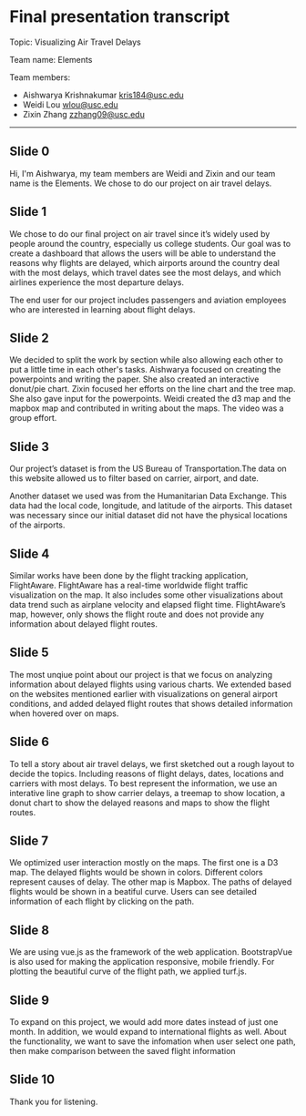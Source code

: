 # Final presentation transcript

Topic: Visualizing Air Travel Delays 

Team name: Elements

Team members:

- Aishwarya Krishnakumar <kris184@usc.edu>
- Weidi Lou <wlou@usc.edu>
- Zixin Zhang <zzhang09@usc.edu>

---

## Slide 0

Hi, I'm Aishwarya, my team members are Weidi and Zixin and our team name is the Elements. We chose to do our project on air travel delays.

## Slide 1
We chose to do our final project on air travel since it’s widely used by people around the country, especially us college students. Our goal was to create a dashboard that allows the users will be able to understand the reasons why flights are delayed, which airports around the country deal with the most delays, which travel dates see the most delays, and which airlines experience the most departure delays.

The  end  user  for  our  project  includes  passengers and aviation employees  who  are  interested  in  learning  about  flight delays.

## Slide 2

We decided to split the work by section while also allowing each other to put a little time in each other's tasks. Aishwarya focused on creating the powerpoints and writing the paper. She also created an interactive donut/pie chart. Zixin focused her efforts on the line chart and the tree map. She also gave input for the powerpoints. Weidi created the d3 map and the mapbox map and contributed in writing about the maps. The video was a group effort.

## Slide 3

Our project’s dataset is from the US Bureau of Transportation.The data on this website allowed us to filter based on carrier, airport, and date.

Another dataset we used was from the Humanitarian Data Exchange. This data had the local code, longitude, and latitude of the airports. This dataset was necessary since our initial dataset did not have the physical locations of the airports.

## Slide 4

Similar works have been done by the flight tracking application, FlightAware. FlightAware has a real-time worldwide flight traffic visualization on the map. It  also  includes  some  other  visualizations  about  data  trend  such  as  airplane velocity  and  elapsed  flight  time.  FlightAware’s  map,  however,  only  shows  the flight route and does not provide any information about delayed flight routes.

## Slide 5

The most unqiue point about our project is that we focus on analyzing information about delayed flights using various charts. We extended based on the websites mentioned earlier with visualizations on general airport conditions, and added delayed flight routes that shows detailed information when hovered over on maps. 

## Slide 6

To tell a story about air travel delays, we first sketched out a rough layout to decide the topics. Including reasons of flight delays, dates, locations and carriers with most delays. To best represent the information, we use an interative line graph to show carrier delays, a treemap to show location, a donut chart to show the delayed reasons and maps to show the flight routes. 

## Slide 7

We optimized user interaction mostly on the maps. The first one is a D3 map. The delayed flights would be shown in colors. Different colors represent causes of delay. The other map is Mapbox. The paths of delayed flights would be shown in a beatiful curve. Users can see detailed information of each flight by clicking on the path.

## Slide 8

We are using vue.js as the framework of the web application. BootstrapVue is also used for making the application responsive, mobile friendly. For plotting the beautiful curve of the flight path, we applied turf.js.

## Slide 9

To expand on this project, we would add more dates instead of just one month. In addition, we would expand to international flights as well. About the functionality, we want to save the infomation when user select one path, then make comparison between the saved flight information

## Slide 10
Thank you for listening.
